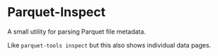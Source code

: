 # Parquet-Inspect

A small utility for parsing Parquet file metadata.

Like `parquet-tools inspect` but this also shows individual data pages.
